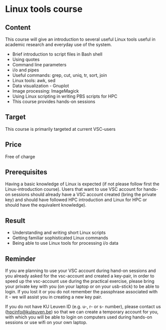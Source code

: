 # Linux tools course 

## Content
This course will give an introduction to several useful Linux tools useful in academic research and everyday use of the system.
- Brief introduction to script files in Bash shell
- Using quotes
- Command line parameters
- i/o and pipes
- Useful commands: grep, cut, uniq, tr, sort, join
- Linux tools: awk, sed
- Data visualization - Gnuplot
- Image processing: ImageMagick
- Using Linux scripting in writing PBS scripts for HPC
- This course provides hands-on sessions

## Target
This course is primarily targeted at current VSC-users

## Price
Free of charge
	
## Prerequisites
Having a basic knowledge of Linux is expected (if not please follow first the Linux-introduction course). Users that want to use VSC account for hands-on sessions should already have a VSC account created (bring the private key) and should have followed HPC introduction and Linux for HPC or should have the equivalent knowledge).

## Result
- Understanding and writing short Linux scripts 
- Getting familiar sophisticated Linux commands
- Being able to use Linux tools for processing i/o data

## Reminder
If you are planning to use your VSC account during hand-on sessions and you already asked for the vsc-account and created a key-pair, in order to speed up the vsc-account use during the practical exercise, please bring your private key with you (on your laptop or on your usb-stick) to be able to login. If you lost it or you do not remember the passphrase associated with it - we will assist you in creating a new key pair.

If you do not have KU Leuven ID (e.g. u-, r- or s- number), please contact us (hpcinfo@kuleuven.be) so that we can create a temporary account for you, with which you will be able to login on computers used during hands-on sessions or use wifi on your own laptop.
